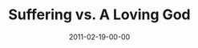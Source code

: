---
layout: message
category: message
series: "Heavy-Weights"
title: "Suffering vs. A Loving God"
date: 2011-02-19-00-00
message_id: 659
audio: "http://s3.amazonaws.com/crossroads-media/messages/audio/heavyweights_02.mp3"
audio-duration: "45:13"
program: "http://s3.amazonaws.com/crossroads-media/documents/02_19-20_11Program.pdf"
description: "We'll wrestle with the question of how God can really be loving when there's so much suffering in the world."
video: "http://s3.amazonaws.com/crossroads-media/messages/video/heavyweights_02.mp4"
video-duration: "45:19"
video-image: "http://s3.amazonaws.com/crossroads-media/images/heavyweights_02_still.jpg"
explicit: false
---